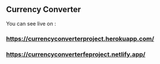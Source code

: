
## Currency Converter

You can see live on :

### https://currencyconverterproject.herokuapp.com/

### https://currencyconverterfeproject.netlify.app/

